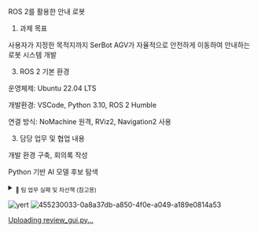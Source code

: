 ROS 2를 활용한 안내 로봇
1. 과제 목표
   
사용자가 지정한 목적지까지 SerBot AGV가 자율적으로 안전하게 이동하여 안내하는 로봇 시스템 개발

3. ROS 2 기본 환경

운영체제: Ubuntu 22.04 LTS

개발환경: VSCode, Python 3.10, ROS 2 Humble

연결 방식: NoMachine 원격, RViz2, Navigation2 사용

3. 담당 업무 및 협업 내용

개발 환경 구축, 회의록 작성

Python 기반 AI 모델 후보 탐색

<details> <summary><sub>📎 팀 업무 실패 및 차선책 (참고용)</sub></summary>
SLAM 기반 맵 작성은 완료되었으나,
SerBot AGV 매뉴얼 내 LiDAR 구성 및 Navigation2 연동 실패

맵은 생성되었지만 실제 자율 이동 불가


[회의록.2팀.12주차.250528.pdf](https://github.com/user-attachments/files/20743785/2.12.250528.pdf)

[전체 회의록.zip](https://github.com/user-attachments/files/20743790/default.zip)


차선책으로 AI 대신 그리드 기반 안내 로봇 개발로 방향 전환

[ROS를 이용한 SerBot AGV 주행 매뉴얼.pdf](https://github.com/user-attachments/files/20743783/ROS.SerBot.AGV.pdf)


</details>

![yert](https://github.com/user-attachments/assets/6bb0cebb-63d5-4b63-9523-ddce8ad1b6a5)
![455230033-0a8a37db-a850-4f0e-a049-a189e0814a53](https://github.com/user-attachments/assets/3ae80124-2e98-4d17-9275-0a2ffa153adf)

[Uploading review_gui.py…]()

